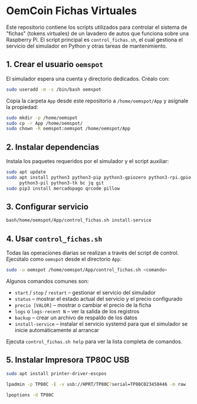 # OemCoin Fichas Virtuales

Este repositorio contiene los scripts utilizados para controlar el sistema de "fichas" (tokens virtuales) de un lavadero de autos que funciona sobre una Raspberry Pi. El script principal es `control_fichas.sh`, el cual gestiona el servicio del simulador en Python y otras tareas de mantenimiento.

## 1. Crear el usuario `oemspot`

El simulador espera una cuenta y directorio dedicados. Créalo con:

```bash
sudo useradd -m -s /bin/bash oemspot
```

Copia la carpeta `App` desde este repositorio a `/home/oemspot/App` y asígnale la propiedad:

```bash
sudo mkdir -p /home/oemspot
sudo cp -r App /home/oemspot/
sudo chown -R oemspot:oemspot /home/oemspot/App
```

## 2. Instalar dependencias

Instala los paquetes requeridos por el simulador y el script auxiliar:

```bash
sudo apt update
sudo apt install python3 python3-pip python3-gpiozero python3-rpi.gpio \
     python3-pil python3-tk bc jq git
sudo pip3 install mercadopago qrcode pillow
```

## 3. Configurar servicio

```bash
bash/home/oemspot/App/control_fichas.sh install-service
```

## 4. Usar `control_fichas.sh`

Todas las operaciones diarias se realizan a través del script de control. Ejecútalo como `oemspot` desde el directorio `App`:

```bash
sudo -u oemspot /home/oemspot/App/control_fichas.sh <comando>
```

Algunos comandos comunes son:

- `start` / `stop` / `restart` – gestionar el servicio del simulador  
- `status` – mostrar el estado actual del servicio y el precio configurado  
- `precio [VALOR]` – mostrar o cambiar el precio de la ficha  
- `logs` o `logs-recent N` – ver la salida de los registros  
- `backup` – crear un archivo de respaldo de los datos  
- `install-service` – instalar el servicio systemd para que el simulador se inicie automáticamente al arrancar

Ejecuta `control_fichas.sh help` para ver la lista completa de comandos.

## 5. Instalar Impresora TP80C USB

```bash
sudo apt install printer-driver-escpos

lpadmin -p TP80C -E -v usb://HPRT/TP80C?serial=TP80C023450446 -m raw

lpoptions -d TP80C
```
